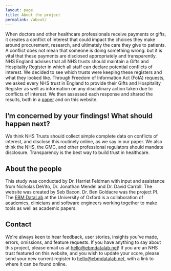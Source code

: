 ```yaml
---
layout: page
title: About the project
permalink: /about/
---
```


When doctors and other healthcare professionals receive payments or gifts, it creates a conflict of interest that could impact the choices they make around procurement, research, and ultimately the care they give to patients. A conflict does not mean that someone is doing something wrong: but it is vital that these payments are disclosed appropriately and transparently. NHS England advises that all NHS trusts should maintain a Gifts and Hospitality Register in which all staff can declare potential conflicts of interest. We decided to see which trusts were keeping these registers and what they looked like. Through Freedom of Information Act (FoIA) requests, we asked every NHS trust in England to provide their Gifts and Hospitality Register as well as information on any disciplinary action taken due to conflicts of interest. We then assessed each response and shared the results, both in a [paper]() and on this website.

## I’m concerned by your findings! What should happen next?

We think NHS Trusts should collect simple complete data on conflicts of interest, and disclose this routinely online, as we say in our paper. We also think the NHS, the GMC, and other professional regulators should mandate disclosure. Transparency is the best way to build trust in healthcare.

## About the people

This study was conducted by Dr. Harriet Feldman with input and assistance from Nicholas DeVito, Dr. Jonathan Mendel and Dr. David Carroll. The website was created by Seb Bacon. Dr. Ben Goldacre was the project PI. The [EBM DataLab](https://ebmdatalab.net) at the University of Oxford is a collaboration of academics, clinicians and software engineers working together to make tools as well as academic papers.

## Contact

We're always keen to hear feedback, user stories, insights you’ve made, errors, omissions, and feature requests. If you have anything to say about this project, please email us at [hello@ebmdatalab.net](mailto:hello@ebmdatalab.net)! If you are an NHS trust featured on this website, and you wish to update your score, please send your new current register to [hello@ebmdatalab.net](mailto:hello@ebmdatalab.net), with a link to where it can be found online.
